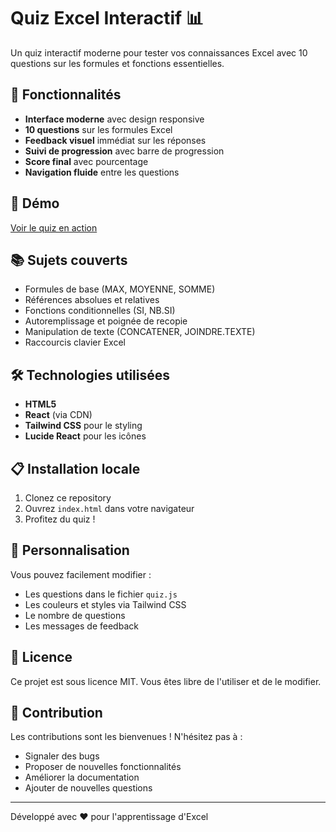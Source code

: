 # Quiz Excel Interactif 📊

Un quiz interactif moderne pour tester vos connaissances Excel avec 10 questions sur les formules et fonctions essentielles.

## 🎯 Fonctionnalités

- **Interface moderne** avec design responsive
- **10 questions** sur les formules Excel
- **Feedback visuel** immédiat sur les réponses
- **Suivi de progression** avec barre de progression
- **Score final** avec pourcentage
- **Navigation fluide** entre les questions

## 🚀 Démo

[Voir le quiz en action](https://votreusername.github.io/excel-quiz-interactif/)

## 📚 Sujets couverts

- Formules de base (MAX, MOYENNE, SOMME)
- Références absolues et relatives
- Fonctions conditionnelles (SI, NB.SI)
- Autoremplissage et poignée de recopie
- Manipulation de texte (CONCATENER, JOINDRE.TEXTE)
- Raccourcis clavier Excel

## 🛠️ Technologies utilisées

- **HTML5**
- **React** (via CDN)
- **Tailwind CSS** pour le styling
- **Lucide React** pour les icônes

## 📋 Installation locale

1. Clonez ce repository
2. Ouvrez `index.html` dans votre navigateur
3. Profitez du quiz !

## 🎨 Personnalisation

Vous pouvez facilement modifier :
- Les questions dans le fichier `quiz.js`
- Les couleurs et styles via Tailwind CSS
- Le nombre de questions
- Les messages de feedback

## 📄 Licence

Ce projet est sous licence MIT. Vous êtes libre de l'utiliser et de le modifier.

## 🤝 Contribution

Les contributions sont les bienvenues ! N'hésitez pas à :
- Signaler des bugs
- Proposer de nouvelles fonctionnalités
- Améliorer la documentation
- Ajouter de nouvelles questions

---

Développé avec ❤️ pour l'apprentissage d'Excel
